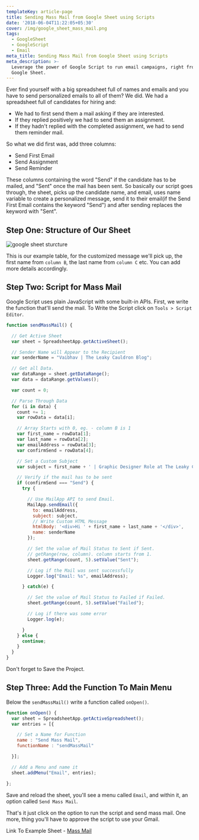 ```yaml
---
templateKey: article-page
title: Sending Mass Mail from Google Sheet using Scripts
date: '2018-06-04T11:22:05+05:30'
cover: /img/google_sheet_mass_mail.png
tags:
  - GoogleSheet
  - GoogleScript
  - Email
meta_title: Sending Mass Mail from Google Sheet using Scripts
meta_description: >-
  Leverage the power of Google Script to run email campaigns, right from your
  Google Sheet.
---
```

Ever find yourself with a big spreadsheet full of names and emails and you have to send personalized emails to all of them? We did. We had a spreadsheet full of candidates for hiring and: 

* We had to first send them a mail asking if they are interested.
* If they replied positively we had to send them an assignment.
* If they hadn't replied with the completed assignment, we had to send them reminder mail.

So what we did first was, add three columns:

* Send First Email
* Send Assignment
* Send Reminder

These columns containing the word "Send" if the candidate has to be mailed, and "Sent" once the mail has been sent. So basically our script goes through, the sheet, picks up the candidate name, and email, uses name variable to create a personalized message, send it to their email(if the Send First Email contains the keyword "Send") and after sending replaces the keyword with "Sent".

## Step One: Structure of Our Sheet

![google sheet sturcture](/img/sheet_structure.png)

This is our example table, for the customized message we'll pick up, the first name from `column B`, the last name from `column C` etc. You can add more details accordingly.

## Step Two: Script for Mass Mail

Google Script uses plain JavaScript with some built-in APIs. First, we write the function that'll send the mail. To Write the Script click on `Tools > Script Editor`.

```javascript
function sendMassMail() {

  // Get Active Sheet
  var sheet = SpreadsheetApp.getActiveSheet(); 

  // Sender Name will Appear to the Recipient
  var senderName = "Vaibhav | The Leaky Cauldron Blog";

  // Get all Data.
  var dataRange = sheet.getDataRange(); 
  var data = dataRange.getValues(); 

  var count = 0;

  // Parse Through Data
  for (i in data) { 
    count += 1;
    var rowData = data[i]; 

    // Array Starts with 0, eg. - column B is 1
    var first_name = rowData[1]; 
    var last_name = rowData[2];
    var emailAddress = rowData[3]; 
    var confirmSend = rowData[4]; 

    // Set a Custom Subject
    var subject = first_name + ' | Graphic Designer Role at The Leaky Cauldron Blog';

    // Verify if the mail has to be sent
    if (confirmSend === "Send") { 
      try { 

        // Use MailApp API to send Email.
        MailApp.sendEmail({ 
          to: emailAddress, 
          subject: subject, 
          // Write Custom HTML Message
          htmlBody: '<div>Hi ' + first_name + last_name + '</div>', 
          name: senderName 
        }); 

        // Set the value of Mail Status to Sent if Sent.
        // getRange(row, column). column starts from 1.
        sheet.getRange(count, 5).setValue("Sent");

        // Log if the Mail was sent successfully
        Logger.log("Email: %s", emailAddress); 

      } catch(e) { 

        // Set the value of Mail Status to Failed if Failed.
        sheet.getRange(count, 5).setValue("Failed");

        // Log if there was some error
        Logger.log(e); 

      } 
    } else { 
      continue; 
    } 
  }
}
```

Don't forget to Save the Project.

## Step Three: Add the Function To Main Menu

Below the `sendMassMail()` write a function called `onOpen()`.

```javascript
function onOpen() {
  var sheet = SpreadsheetApp.getActiveSpreadsheet();
  var entries = [{

    // Set a Name for Function
    name : "Send Mass Mail",
    functionName : "sendMassMail"

  }];

  // Add a Menu and name it
  sheet.addMenu("Email", entries);

};
```

Save and reload the sheet, you'll see a menu called `Email`, and within it, an option called `Send Mass Mail`. 

That's it just click on the option to run the script and send mass mail. One more, thing you'll have to approve the script to use your Gmail.

Link To Example Sheet - [Mass Mail](https://docs.google.com/spreadsheets/d/1OeRL8bFaAYuwAQXdy_wV1WKmGap_gcQ3jFOzrbKVEuo/edit?usp=sharing)
